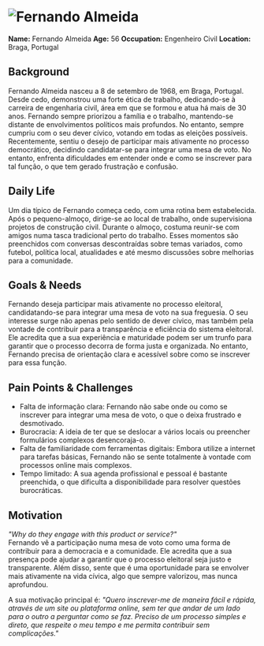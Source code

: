 # ![Fernando Almeida](personas/persona2.png)  
**Name:** Fernando Almeida
**Age:** 56
**Occupation:** Engenheiro Civil
**Location:**  Braga, Portugal

## Background  
Fernando Almeida nasceu a 8 de setembro de 1968, em Braga, Portugal. Desde cedo, demonstrou uma forte ética de trabalho, dedicando-se à carreira de engenharia civil, área em que se formou e atua há mais de 30 anos. Fernando sempre priorizou a família e o trabalho, mantendo-se distante de envolvimentos políticos mais profundos. No entanto, sempre cumpriu com o seu dever cívico, votando em todas as eleições possíveis. Recentemente, sentiu o desejo de participar mais ativamente no processo democrático, decidindo candidatar-se para integrar uma mesa de voto. No entanto, enfrenta dificuldades em entender onde e como se inscrever para tal função, o que tem gerado frustração e confusão.

## Daily Life  
Um dia típico de Fernando começa cedo, com uma rotina bem estabelecida. Após o pequeno-almoço, dirige-se ao local de trabalho, onde supervisiona projetos de construção civil. Durante o almoço, costuma reunir-se com amigos numa tasca tradicional perto do trabalho. Esses momentos são preenchidos com conversas descontraídas sobre temas variados, como futebol, política local, atualidades e até mesmo discussões sobre melhorias para a comunidade.

## Goals & Needs  
Fernando deseja participar mais ativamente no processo eleitoral, candidatando-se para integrar uma mesa de voto na sua freguesia. O seu interesse surge não apenas pelo sentido de dever cívico, mas também pela vontade de contribuir para a transparência e eficiência do sistema eleitoral. Ele acredita que a sua experiência e maturidade podem ser um trunfo para garantir que o processo decorra de forma justa e organizada. No entanto, Fernando precisa de orientação clara e acessível sobre como se inscrever para essa função.
## Pain Points & Challenges  
- Falta de informação clara: Fernando não sabe onde ou como se inscrever para integrar uma mesa de voto, o que o deixa frustrado e desmotivado.
- Burocracia: A ideia de ter que se deslocar a vários locais ou preencher formulários complexos desencoraja-o.
- Falta de familiaridade com ferramentas digitais: Embora utilize a internet para tarefas básicas, Fernando não se sente totalmente à vontade com processos online mais complexos.
- Tempo limitado: A sua agenda profissional e pessoal é bastante preenchida, o que dificulta a disponibilidade para resolver questões burocráticas.
## Motivation  
*"Why do they engage with this product or service?"*  
Fernando vê a participação numa mesa de voto como uma forma de contribuir para a democracia e a comunidade. Ele acredita que a sua presença pode ajudar a garantir que o processo eleitoral seja justo e transparente. Além disso, sente que é uma oportunidade para se envolver mais ativamente na vida cívica, algo que sempre valorizou, mas nunca aprofundou.

A sua motivação principal é:
*"Quero inscrever-me de maneira fácil e rápida, através de um site ou plataforma online, sem ter que andar de um lado para o outro a perguntar como se faz. Preciso de um processo simples e direto, que respeite o meu tempo e me permita contribuir sem complicações."*